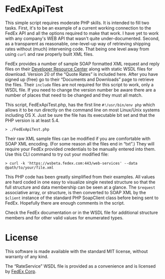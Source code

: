 # FedExApiTest
This simple script requires moderate PHP skills. It is intended to fill two tasks. First, it's to be an example of a current working connection to the FedEx API and all the options required to make that work. I have yet to work with any company's WEB API that wasn't quite under-documented. Second, as a transparent as reasonable, one-level-up way of retrieving shipping rates  without (much) intervening code. That being one level away from using `curl` and raw properly built XML files.

FedEx provides a number of sample SOAP formatted XML request and reply files on their [Developer Resource Center](http://www.fedex.com/us/developer/web-services/index.html) along with static WSDL files for download. Version 20 of the “Quote Rates” is included here. After you have signed up (free) go to their “Documents and Downloads” page to retrieve the files. Their `include` files are not required for this script to work, only a WSDL file. If you need to change the version number be aware there are a number of places that need to be changed and they must all match.

This script, FedExApiTest.php, has the first line `#!/usr/bin/env php` which allows it to be run directly on the command line on most Linux/Unix systems including OS X. Just be sure the file has its executable bit set and that the PHP version is at least 5.4.
```
> ./FedExApiTest.php
```

Their raw XML sample files can be modified if you are comfortable with SOAP XML encoding. (For some reason all the files end in “txt”.) They will require your FedEx provided credentials to be manually entered into them. Use this CLI command to try out your modified file:
```
> curl -k 'https://wsbeta.fedex.com:443/web-services' --data @path/to/your/file.xml
```

This PHP code has been greatly simplified from their examples. All values are hard coded in one easy to visualize single nested structure so that the full structure and data membership can be seen at a glance. The `$request` associative array, or structure, is then converted to SOAP XML by the `$client` instance of the standard PHP SoapClient class before being sent to FedEx. Hopefully there are enough comments in the script.

Check the FedEx documentation or in the WSDL file for additional structure members and for other valid values for enumerated types.

# License
This software is made available with the standard MIT license, without warranty of any kind.

The “RateService” WSDL file is provided as a convenience and is licensed by [FedEx Corp](https://www.fedex.com/).
